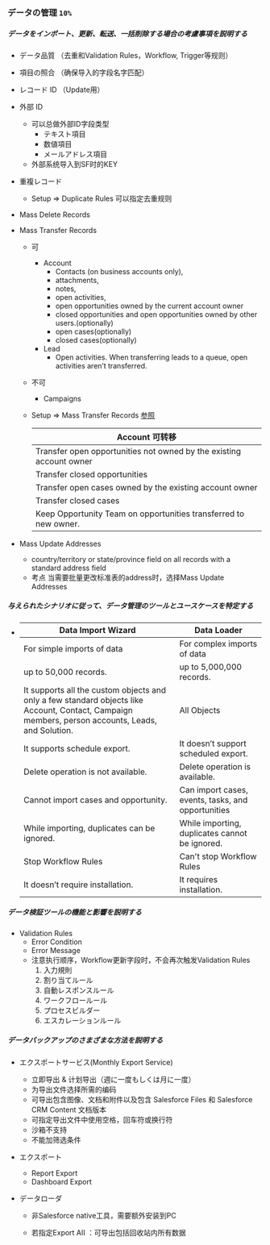 ### データの管理 `10%`

##### データをインポート、更新、転送、一括削除する場合の考慮事項を説明する

- データ品質 （去重和Validation Rules，Workflow, Trigger等规则）

- 項目の照合 （确保导入的字段名字匹配）

- レコード ID （Update用）

- 外部 ID
  - 可以总做外部ID字段类型
    - テキスト項目
    - 数値項目
    - メールアドレス項目
  - 外部系统导入到SF时的KEY
  
- 重複レコード
  - Setup => Duplicate Rules 可以指定去重规则
  
- Mass Delete Records

- Mass Transfer Records

  - 可

    - Account
      - Contacts (on business accounts only), 
      - attachments, 
      - notes, 
      - open activities, 
      - open opportunities owned by the current account owner
      - closed opportunities and open opportunities owned by other users.(optionally)
      - open cases(optionally)
      - closed  cases(optionally)
    - Lead
      - Open activities. When transferring leads to a queue, open activities aren’t transferred.

  - 不可

    - Campaigns

  - Setup => Mass Transfer Records [参照](https://help.salesforce.com/s/articleView?id=sf.admin_transfer.htm&type=5)

    | Account 可转移                                               |
    | ------------------------------------------------------------ |
    | Transfer open opportunities not owned by the existing account owner |
    | Transfer closed opportunities                                |
    | Transfer open cases owned by the existing account owner      |
    | Transfer closed cases                                        |
    | Keep Opportunity Team on opportunities transferred to new owner. |

- Mass Update Addresses

  - country/territory or state/province field on all records with a standard address field
  - 考点 当需要批量更改标准表的address时，选择Mass Update Addresses

##### 与えられたシナリオに従って、データ管理のツールとユースケースを特定する

- | **Data Import Wizard**                                       | **Data Loader**                                    |
  | ------------------------------------------------------------ | -------------------------------------------------- |
  | For simple imports of data                                   | For complex imports of data                        |
  | up to 50,000 records.                                        | up to 5,000,000 records.                           |
  | It supports all the custom objects and only a few standard objects like Account, Contact, Campaign members, person accounts, Leads, and Solution. | All Objects                                        |
  | It supports schedule export.                                 | It doesn’t support scheduled export.               |
  | Delete operation is not available.                           | Delete operation is available.                     |
  | Cannot import cases and opportunity.                         | Can import cases, events, tasks, and opportunities |
  | While importing, duplicates can be ignored.                  | While importing, duplicates cannot be ignored.     |
  | Stop Workflow Rules                                          | Can't stop Workflow Rules                          |
  | It doesn’t require installation.                             | It requires installation.                          |

##### データ検証ツールの機能と影響を説明する

- Validation Rules
  - Error Condition 
  - Error Message
  - 注意执行顺序，Workflow更新字段时，不会再次触发Validation Rules
    1. 入力規則
    2. 割り当てルール
    3. 自動レスポンスルール
    4. ワークフロールール
    5. プロセスビルダー
    6. エスカレーションルール

##### データバックアップのさまざまな方法を説明する

- エクスポートサービス(Monthly Export Service)

  - 立即导出 & 计划导出（週に一度もしくは月に一度）
  - 为导出文件选择所需的编码
  - 可导出包含图像、文档和附件以及包含 Salesforce Files 和 Salesforce CRM Content 文档版本
  - 可指定导出文件中使用空格，回车符或换行符
  - 沙箱不支持
  - 不能加筛选条件

- エクスポート

  - Report Export
  - Dashboard Export

- データローダ

  - 非Salesforce native工具，需要额外安装到PC

  - 若指定Export AII ：可导出包括回收站内所有数据

    


